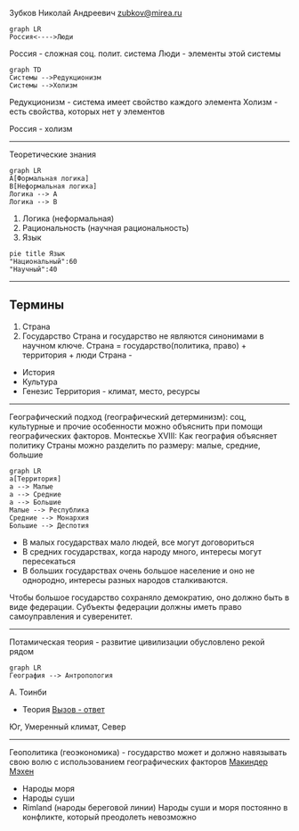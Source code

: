 Зубков Николай Андреевич
zubkov@mirea.ru

```mermaid
graph LR
Россия<---->Люди
```


Россия - сложная соц. полит. система
Люди - элементы этой системы

```mermaid
graph TD
Системы -->Редукционизм
Системы -->Холизм
```


Редукционизм - система имеет свойство каждого элемента
Холизм - есть свойства, которых нет у элементов

Россия - холизм

-------
Теоретические знания
```mermaid
graph LR
A[Формальная логика]
B[Неформальная логика]
Логика --> A
Логика --> B
```
1) Логика (неформальная)
2) Рациональность (научная рациональность)
3) Язык 
```mermaid
pie title Язык
"Национальный":60
"Научный":40
```

---
## Термины
1) Страна
2) Государство
Страна и государство не являются синонимами в научном ключе.
Страна = государство(политика, право) + территория + люди
Страна - 
- История
- Культура
- Генезис
Территория - климат, место, ресурсы

---
Географический подход (географический детерминизм): соц, культурные и прочие особенности можно объяснить при помощи географических факторов.
Монтескье XVIII: Как география объясняет политику
Страны можно разделить по размеру: малые, средние, большие
```mermaid
graph LR
a[Территория]
a --> Малые
a --> Средние
a --> Большие
Малые --> Республика
Средние --> Монархия
Большие --> Деспотия
```


- В малых государствах мало людей, все могут договориться
- В средних государствах, когда народу много, интересы могут пересекаться
- В больших государствах очень большое население и оно не однородно, интересы разных народов сталкиваются. 

Чтобы большое государство сохраняло демократию, оно должно быть в виде федерации.
Субъекты федерации должны иметь право самоуправления и суверенитет.

---
Потамическая теория - развитие цивилизации обусловлено рекой рядом

```mermaid
graph LR
География --> Антропология
```

А. Тоинби
- Теория [Вызов - ответ](https://psyera.ru/koncepciya-vyzova-i-otveta-toynbi_11670.htm)

Юг, Умеренный климат, Север

---

Геополитика (геоэкономика) - государство может и должно навязывать свою волю с использованием географических факторов
[Макиндер Мэхен](https://engime.org/helford-makkinder-1861--1947-i-istorik-iz-ssha-alefred-tajer-m.html)
- Народы моря
- Народы суши
- Rimland (народы береговой линии)
Народы суши и моря постоянно в конфликте, который преодолеть невозможно